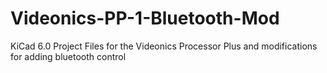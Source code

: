 # Videonics-PP-1-Bluetooth-Mod
 KiCad 6.0 Project Files for the Videonics Processor Plus and modifications for adding bluetooth control
